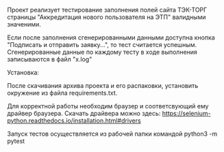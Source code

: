 Проект реализует тестирование заполнения полей сайта ТЭК-ТОРГ страницы "Аккредитация нового пользователя на ЭТП" валидными значеними. 

Если после заполнения сгенерированными данными доступна кнопка "Подписать и отправить заявку...", то тест считается успешным.
Сгенерированные данные по каждому тесту в ходе выполнения записываются в файл "x.log"

Установка:

После скачивания архива проекта и его распаковки, установить окружение из файла requirements.txt.

Для корректной работы необходим браузер и соответсвующий ему драйвер браузера. Скачать драйвера можно здесь: https://selenium-python.readthedocs.io/installation.html#drivers

Запуск тестов осуществляется из рабочей папки командой python3 -m pytest 
